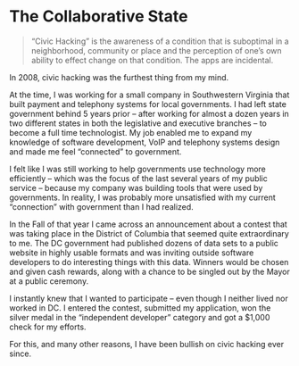 # The Collaborative State


> “Civic Hacking” is the awareness of a condition that is suboptimal in a neighborhood, community or place and the perception of one’s own ability to effect change on that condition. The apps are incidental.


In 2008, civic hacking was the furthest thing from my mind.

At the time, I was working for a small company in Southwestern Virginia that built payment and telephony systems for local governments. I had left state government behind 5 years prior – after working for almost a dozen years in two different states in both the legislative and executive branches – to become a full time technologist. My job enabled me to expand my knowledge of software development, VoIP and telephony systems design and made me feel “connected” to government.

I felt like I was still working to help governments use technology more efficiently – which was the focus of the last several years of my public service – because my company was building tools that were used by governments. In reality, I was probably more unsatisfied with my current “connection” with government than I had realized.

In the Fall of that year I came across an announcement about a contest that was taking place in the District of Columbia that seemed quite extraordinary to me. The DC government had published dozens of data sets to a public website in highly usable formats and was inviting outside software developers to do interesting things with this data. Winners would be chosen and given cash rewards, along with a chance to be singled out by the Mayor at a public ceremony.

I instantly knew that I wanted to participate – even though I neither lived nor worked in DC. I entered the contest, submitted my application, won the silver medal in the “independent developer” category and got a $1,000 check for my efforts.

For this, and many other reasons, I have been bullish on civic hacking ever since.